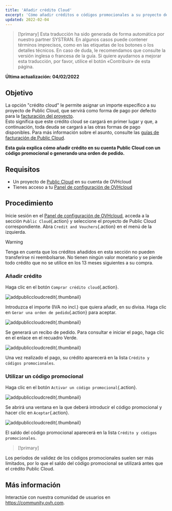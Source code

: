 ```yaml
---
title: 'Añadir crédito Cloud'
excerpt: 'Cómo añadir créditos o códigos promocionales a su proyecto de Public Cloud'
updated: 2022-02-04
---
```


> [!primary]
> Esta traducción ha sido generada de forma automática por nuestro partner SYSTRAN. En algunos casos puede contener términos imprecisos, como en las etiquetas de los botones o los detalles técnicos. En caso de duda, le recomendamos que consulte la versión inglesa o francesa de la guía. Si quiere ayudarnos a mejorar esta traducción, por favor, utilice el botón «Contribuir» de esta página.
> 

**Última actualización: 04/02/2022**

## Objetivo

La opción "crédito cloud" le permite asignar un importe específico a su proyecto de Public Cloud, que servirá como forma de pago por defecto para la [facturación del proyecto](/pages/platform/public-cloud/analyze_billing).<br>
Esto significa que este crédito cloud se cargará en primer lugar y que, a continuación, toda deuda se cargará a las otras formas de pago disponibles. Para más información sobre el asunto, consulte las [guías de facturación de Public Cloud](https://docs.ovh.com/us/es/billing/).

**Esta guía explica cómo añadir crédito en su cuenta Public Cloud con un código promocional o generando una orden de pedido.**

## Requisitos

- Un proyecto de [Public Cloud](https://www.ovhcloud.com/es/public-cloud/) en su cuenta de OVHcloud
- Tienes acceso a tu [Panel de configuración de OVHcloud](https://ca.ovh.com/auth/?action=gotomanager&from=https://www.ovh.com/world/&ovhSubsidiary=ws)

## Procedimiento

Inicie sesión en el [Panel de configuración de OVHcloud](https://ca.ovh.com/auth/?action=gotomanager&from=https://www.ovh.com/world/&ovhSubsidiary=ws), acceda a la sección `Public Cloud`{.action} y seleccione el proyecto de Public Cloud correspondiente. Abra `Credit and Vouchers`{.action} en el menú de la izquierda.

> [!warning]
>
Tenga en cuenta que los créditos añadidos en esta sección no pueden transferirse ni reembolsarse. No tienen ningún valor monetario y se pierde todo crédito que no se utilice en los 13 meses siguientes a su compra.
>

### Añadir crédito

Haga clic en el botón `Comprar crédito cloud`{.action}.

![addpubliccloudcredit](images/cloudcredit1.png){.thumbnail}

Introduzca el importe (IVA no incl.) que quiera añadir, en su divisa. Haga clic en `Gerar una orden de pedido`{.action} para aceptar.

![addpubliccloudcredit](images/cloudcredit2.png){.thumbnail}

Se generará un recibo de pedido. Para consultar e iniciar el pago, haga clic en el enlace en el recuadro Verde.

![addpubliccloudcredit](images/cloudcredit3.png){.thumbnail}

Una vez realizado el pago, su crédito aparecerá en la lista `Crédito y códigos promocionales`.

### Utilizar un código promocional

Haga clic en el botón `Activar un código promocional`{.action}.

![addpubliccloudcredit](images/voucher1.png){.thumbnail}

Se abrirá una ventana en la que deberá introducir el código promocional y hacer clic en `Aceptar`{.action}.

![addpubliccloudcredit](images/voucher2.png){.thumbnail}

El saldo del código promocional aparecerá en la lista `Crédito y códigos promocionales`.

> [!primary]
>
Los períodos de validez de los códigos promocionales suelen ser más limitados, por lo que el saldo del código promocional se utilizará antes que el crédito Public Cloud.
>

## Más información

Interactúe con nuestra comunidad de usuarios en <https://community.ovh.com>.
